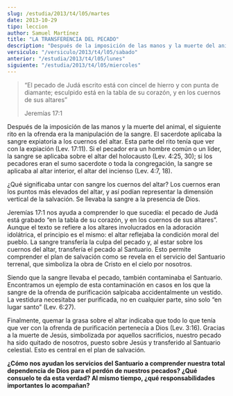 ```yaml
---
slug: /estudia/2013/t4/l05/martes
date: 2013-10-29
tipo: leccion
author: Samuel Martínez
title: "LA TRANSFERENCIA DEL PECADO"
description: "Después de la imposición de las manos y la muerte del animal, el siguiente rito  en la ofrenda era la manipulación de la sangre. El sacerdote aplicaba la sangre  expiatoria a los cuernos del altar. Esta parte del rito tenía que ver con la  expiación (Lev. 17:11)."
versiculo: "/versiculo/2013/t4/l05/sabado"
anterior: "/estudia/2013/t4/l05/lunes"
siguiente: "/estudia/2013/t4/l05/miercoles"
---
```


> “El pecado de Judá escrito está con cincel de hierro y con punta de diamante; esculpido está en la tabla de su corazón, y en los cuernos de sus altares”
>
> Jeremías 17:1

Después de la imposición de las manos y la muerte del animal, el siguiente rito en la ofrenda era la manipulación de la sangre. El sacerdote aplicaba la sangre expiatoria a los cuernos del altar. Esta parte del rito tenía que ver con la expiación (Lev. 17:11). Si el pecador era un hombre común o un líder, la sangre se aplicaba sobre el altar del holocausto (Lev. 4:25, 30); si los pecadores eran el sumo sacerdote o toda la congregación, la sangre se aplicaba al altar interior, el altar del incienso (Lev. 4:7, 18).

¿Qué significaba untar con sangre los cuernos del altar? Los cuernos eran los puntos más elevados del altar, y así podían representar la dimensión vertical de la salvación. Se llevaba la sangre a la presencia de Dios.

Jeremías 17:1 nos ayuda a comprender lo que sucedía: el pecado de Judá está grabado “en la tabla de su corazón, y en los cuernos de sus altares”. Aunque el texto se refiere a los altares involucrados en la adoración idolátrica, el principio es el mismo: el altar reflejaba la condición moral del pueblo. La sangre transfería la culpa del pecado y, al estar sobre los cuernos del altar, transfería el pecado al Santuario. Esto permite comprender el plan de salvación como se revela en el servicio del Santuario terrenal, que simboliza la obra de Cristo en el cielo por nosotros.

Siendo que la sangre llevaba el pecado, también contaminaba el Santuario. Encontramos un ejemplo de esta contaminación en casos en los que la sangre de la ofrenda de purificación salpicaba accidentalmente un vestido. La vestidura necesitaba ser purificada, no en cualquier parte, sino solo “en lugar santo” (Lev. 6:27).

Finalmente, quemar la grasa sobre el altar indicaba que todo lo que tenía que ver con la ofrenda de purificación pertenecía a Dios (Lev. 3:16). Gracias a la muerte de Jesús, simbolizada por aquellos sacrificios, nuestro pecado ha sido quitado de nosotros, puesto sobre Jesús y transferido al Santuario celestial. Esto es central en el plan de salvación.

**¿Cómo nos ayudan los servicios del Santuario a comprender nuestra total dependencia de Dios para el perdón de nuestros pecados? ¿Qué consuelo te da esta verdad? Al mismo tiempo, ¿qué responsabilidades importantes lo acompañan?**
